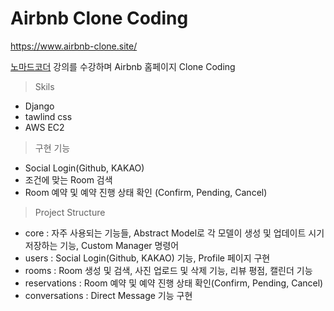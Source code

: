 # Airbnb Clone Coding

<a href="https://www.airbnb-clone.site/">https://www.airbnb-clone.site/</a>

<a href="https://nomadcoders.co/airbnb-clone">노마드코더</a> 강의를 수강하며 Airbnb 홈페이지 Clone Coding

> Skils

- Django
- tawlind css
- AWS EC2

> 구현 기능

- Social Login(Github, KAKAO) 
- 조건에 맞는 Room 검색 
- Room 예약 및 예약 진행 상태 확인 (Confirm, Pending, Cancel) 

> Project Structure

- core : 자주 사용되는 기능들, Abstract Model로 각 모델이 생성 및 업데이트 시기 저장하는 기능, Custom Manager 명령어
- users : Social Login(Github, KAKAO) 기능, Profile 페이지 구현
- rooms :  Room 생성 및 검색, 사진 업로드 및 삭제 기능, 리뷰 평점, 캘린더 기능
- reservations : Room 예약 및 예약 진행 상태 확인(Confirm, Pending, Cancel)
- conversations : Direct Message 기능 구현 
